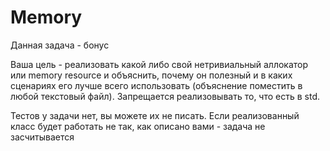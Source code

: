 # Memory

Данная задача - бонус

Ваша цель - реализовать какой либо свой нетривиальный аллокатор или memory resource и объяснить, почему он полезный и в каких сценариях его лучше всего использовать (объяснение поместить в любой текстовый файл). Запрещается реализовывать то, что есть в std.

Тестов у задачи нет, вы можете их не писать. Если реализованный класс будет работать не так, как описано вами - задача не засчитывается
